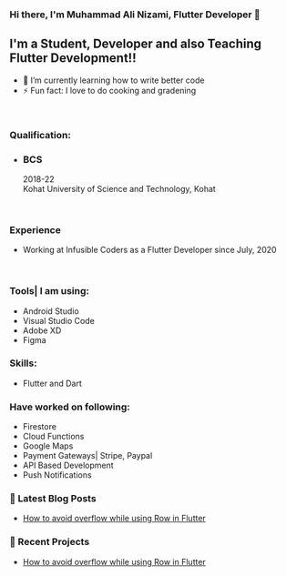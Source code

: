 ### Hi there, I'm Muhammad Ali Nizami, Flutter Developer 👋


## I'm a Student, Developer and also Teaching Flutter Development!!

- 🌱 I’m currently learning how to write better code
- ⚡ Fun fact: I love to do cooking and gradening

<br />

### Qualification:

- ### BCS<br/>
    2018-22<br/>
    Kohat University of Science and Technology, Kohat
    
<br />

### Experience

- Working at Infusible Coders as a Flutter Developer since July, 2020


<br />


### Tools| I am using:
- Android Studio
- Visual Studio Code
- Adobe XD
- Figma


### Skills:
- Flutter and Dart

### Have worked on following:
- Firestore
- Cloud Functions
- Google Maps
- Payment Gateways| Stripe, Paypal
- API Based Development
- Push Notifications


### 📕 Latest Blog Posts

<!-- BLOG-POST-LIST:START -->
- [How to avoid overflow while using Row in Flutter](https://kustalics.medium.com/avoid-overflow-error-while-using-row-in-flutter-7fd02f7039f0)
<!-- BLOG-POST-LIST:END -->


### 🏡 Recent Projects

<!-- BLOG-POST-LIST:START -->
- [How to avoid overflow while using Row in Flutter](https://kustalics.medium.com/avoid-overflow-error-while-using-row-in-flutter-7fd02f7039f0)
<!-- BLOG-POST-LIST:END -->



